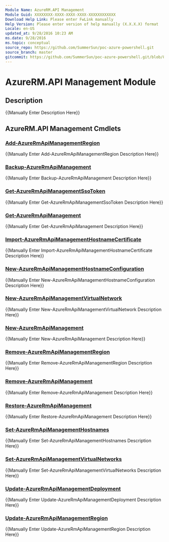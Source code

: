 ```yaml
---
Module Name: AzureRM.API Management
Module Guid: XXXXXXXX-XXXX-XXXX-XXXX-XXXXXXXXXXXX
Download Help Link: Please enter FwLink manually
Help Version: Please enter version of help manually (X.X.X.X) format
Locale: en-US
updated_at: 9/28/2016 10:23 AM
ms.date: 9/28/2016
ms.topic: conceptual
source_repo: https://github.com/SummerSun/poc-azure-powershell.git
source_branch: master
gitcommit: https://github.com/SummerSun/poc-azure-powershell.git/blob/8903b0f1daa01932ac5fa167f377736de2df6709/azureps-cmdlets-docs/Resource%20Manager/API%20Management%20Cmdlets/v0.9.8/AzureRM.API%20Management.md
---
```


# AzureRM.API Management Module
## Description
{{Manually Enter Description Here}}

## AzureRM.API Management Cmdlets
### [Add-AzureRmApiManagementRegion](Add-AzureRmApiManagementRegion.md)
{{Manually Enter Add-AzureRmApiManagementRegion Description Here}}

### [Backup-AzureRmApiManagement](Backup-AzureRmApiManagement.md)
{{Manually Enter Backup-AzureRmApiManagement Description Here}}

### [Get-AzureRmApiManagementSsoToken](Get-AzureRmApiManagementSsoToken.md)
{{Manually Enter Get-AzureRmApiManagementSsoToken Description Here}}

### [Get-AzureRmApiManagement](Get-AzureRmApiManagement.md)
{{Manually Enter Get-AzureRmApiManagement Description Here}}

### [Import-AzureRmApiManagementHostnameCertificate](Import-AzureRmApiManagementHostnameCertificate.md)
{{Manually Enter Import-AzureRmApiManagementHostnameCertificate Description Here}}

### [New-AzureRmApiManagementHostnameConfiguration](New-AzureRmApiManagementHostnameConfiguration.md)
{{Manually Enter New-AzureRmApiManagementHostnameConfiguration Description Here}}

### [New-AzureRmApiManagementVirtualNetwork](New-AzureRmApiManagementVirtualNetwork.md)
{{Manually Enter New-AzureRmApiManagementVirtualNetwork Description Here}}

### [New-AzureRmApiManagement](New-AzureRmApiManagement.md)
{{Manually Enter New-AzureRmApiManagement Description Here}}

### [Remove-AzureRmApiManagementRegion](Remove-AzureRmApiManagementRegion.md)
{{Manually Enter Remove-AzureRmApiManagementRegion Description Here}}

### [Remove-AzureRmApiManagement](Remove-AzureRmApiManagement.md)
{{Manually Enter Remove-AzureRmApiManagement Description Here}}

### [Restore-AzureRmApiManagement](Restore-AzureRmApiManagement.md)
{{Manually Enter Restore-AzureRmApiManagement Description Here}}

### [Set-AzureRmApiManagementHostnames](Set-AzureRmApiManagementHostnames.md)
{{Manually Enter Set-AzureRmApiManagementHostnames Description Here}}

### [Set-AzureRmApiManagementVirtualNetworks](Set-AzureRmApiManagementVirtualNetworks.md)
{{Manually Enter Set-AzureRmApiManagementVirtualNetworks Description Here}}

### [Update-AzureRmApiManagementDeployment](Update-AzureRmApiManagementDeployment.md)
{{Manually Enter Update-AzureRmApiManagementDeployment Description Here}}

### [Update-AzureRmApiManagementRegion](Update-AzureRmApiManagementRegion.md)
{{Manually Enter Update-AzureRmApiManagementRegion Description Here}}

